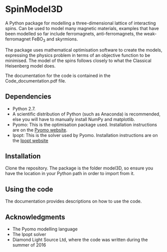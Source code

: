 # SpinModel3D
A Python package for modelling a three-dimensional lattice of interacting spins. Can be used to model many magnetic materials, examples that have been modelled so far include ferromagnets, anti-ferromagnets, the weak-ferromagnet FeBO<sub>3</sub> and skyrmions.

The package uses mathematical optimisation software to create the models, expressing the physics problem in terms of an objective function to be minimised. The model of the spins follows closely to what the Classical Heisenberg model does.

The documentation for the code is contained in the Code_documentation.pdf file.

## Dependencies
* Python 2.7.
* A scientific distribution of Python (such as Anaconda) is recommended, else you will have to manually install NumPy and matplotlib.
* Pyomo: This is the optimisation package used. Installation instructions are on the [Pyomo website](http://www.pyomo.org/installation/).
* Ipopt: This is the solver used by Pyomo. Installation instructions are on the [Ipopt website](http://www.coin-or.org/Ipopt/documentation/node10.html)

## Installation
Clone the repository. The package is the folder model3D, so ensure you have the location in your Python path in order to import from it. 

## Using the code
The documentation provides descriptions on how to use the code.

## Acknowledgments
* The Pyomo modelling language
* The Ipopt solver
* Diamond Light Source Ltd, where the code was written during the summer of 2016



